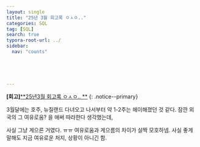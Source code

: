 ```yaml
---
layout: single
title: "25년 3월 회고록 ㅇㅅㅇ.."
categories: SQL
tag: [SQL]
search: true
typora-root-url: ../
sidebar:
  nav: "counts"





---
```




**[회고]**[**25년3월 회고록 ㅇㅅㅇ.. **](https://park-chanyeong.github.io)
{: .notice--primary}



3월달에는 호주, 뉴질랜드 다녀오고 나서부터 약 1-2주는 헤이해졌던 것 같다. 잠깐 외국의 그 여유로움? 을 애써  따라한다 생각했는데,

사실 그냥 게으른 거였다. ㅠㅠ 여유로움과 게으름의 차이가 살짝 모호하넴. 사실 좋게 말해도 지금 여유로운 처지, 상황이 아니긴 함.

